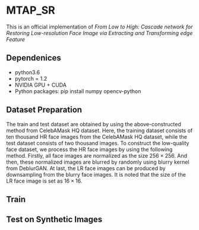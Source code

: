# MTAP_SR
This is an official implementation of _From Low to High: Cascade network for Restoring Low-resolution Face Image via Extracting and Transforming edge Feature_

## Dependenices
* python3.6
* pytorch = 1.2
* NVIDIA GPU + CUDA
* Python packages: pip install numpy opencv-python

## Dataset Preparation
The train and test dataset are obtained by using the above-constructed method from CelebAMask HQ dataset. Here, the training dataset consists of ten thousand HR face images from the CelebAMask HQ dataset, while the test dataset consists of two thousand images.  To construct the low-quality face dataset, we process the HR face images by using the following method. Firstly, all face images are normalized as the size $256 \times 256$. And then, these normalized images are blurred by randomly using blurry kernel from DeblurGAN. At last, the LR face images can be produced by downsampling from the blurry face images. It is noted that the size of the LR face image is set as $16 \times 16$.

## Train

## Test on Synthetic Images
